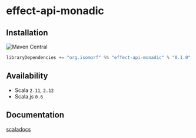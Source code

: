 
[//]: # (NOTE: do not edit `README.md` in root, only edit from `src/site-preprocess/README.md`)


# effect-api-monadic

## Installation

![Maven Central](https://img.shields.io/maven-central/v/org.isomorf/effect-api-monadic_2.12.svg?style=for-the-badge)

```scala
libraryDependencies += "org.isomorf" %% "effect-api-monadic" % "0.1.0"
```

## Availability
* Scala `2.11`, `2.12`
* Scala.js `0.6`

## Documentation

[scaladocs](http://isomorf-org.github.io/scala-effect-api-monadic/scaladocs/api/0.1.0/org/isomorf/runtime/effect/api/monadic)
